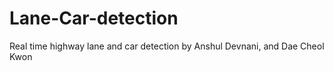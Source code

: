 # Lane-Car-detection

Real time highway lane and car detection by Anshul Devnani, and Dae Cheol Kwon
